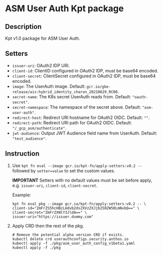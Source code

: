 # ASM User Auth Kpt package

## Description

Kpt v1.0 package for ASM User Auth.

## Setters

-   `issuer-uri`: OAuth2 IDP URI.
-   `client-id`: ClientID configured in OAuth2 IDP, must be base64 encoded.
-   `client-secret`: ClientSecret configured in OAuth2 IDP, must be base64
    encoded.
-   `image`: The UserAuth image. Default:
    `gcr.io/gke-release/ais:hybrid_identity_charon_20210629_RC00`.
-   `secret-name`: The K8s secret UserAuth reads from. Default:
    `"oauth-secret"`.
-   `secret-namespace`: The namespace of the secret above. Default:
    `"asm-user-auth"`.
-   `redirect-host`: Redirect URI hostname for OAuth2 OIDC. Default: `""`.
-   `redirect-path`: Redirect URI path for OAuth2 OIDC. Default:
    `"/_gcp_asm/authenticate"`.
-   `jwt-audience`: Output JWT Audience field name from UserAuth. Default:
    `"test_audience"`.

## Instruction

1.  Use `kpt fn eval --image gcr.io/kpt-fn/apply-setters:v0.2 --` followed by
    `setter=value` to set the custom values.

    **IMPORTANT** Setters with no default values must be set before apply, e.g.
    `issuer-uri`, `client-id`, `client-secret`.

    Example:

    ```shell
    kpt fn eval pkg --image gcr.io/kpt-fn/apply-setters:v0.2 -- \
    client-id="ZmFrZS5hcHBzLmdvb2dsZXVzZXJjb250ZW50LmNvbQ==" \
    client-secret="ZmFrZXNlY3JldA==" \
    issuer-uri="https://issuer.dummy.com"
    ```

2.  Apply CRD then the rest of the pkg.

    ```shell
    # Remove the potential alpha version CRD if exists.
    kubectl delete crd userauthconfigs.security.anthos.io
    kubectl apply -f ./pkg/asm_user_auth_config_v1beta1.yaml
    kubectl apply -f ./pkg
    ```
